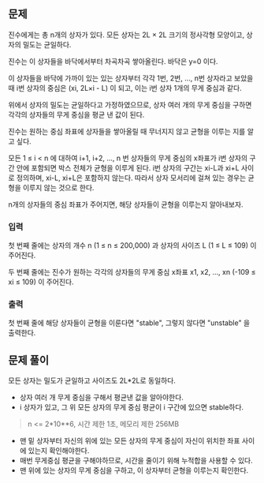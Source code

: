 ## 문제
진수에게는 총 n개의 상자가 있다. 모든 상자는 2L × 2L 크기의 정사각형 모양이고, 상자의 밀도는 균일하다.

진수는 이 상자들을 바닥에서부터 차곡차곡 쌓아올린다. 바닥은 y=0 이다.

이 상자들을 바닥에 가까이 있는 있는 상자부터 각각 1번, 2번, ..., n번 상자라고 보았을 때 i번 상자의 중심은 (xi, 2L×i - L) 이 되고, 이는 i번 상자 1개의 무게 중심과 같다.

위에서 상자의 밀도는 균일하다고 가정하였으므로, 상자 여러 개의 무게 중심을 구하면 각각의 상자들의 무게 중심을 평균 낸 값이 된다.

진수는 원하는 중심 좌표에 상자들을 쌓아올릴 때 무너지지 않고 균형을 이루는 지를 알고 싶다.

모든 1 ≤ i < n 에 대하여 i+1, i+2, ..., n 번 상자들의 무게 중심의 x좌표가 i번 상자의 구간 안에 포함되면 박스 전체가 균형을 이루게 된다. i번 상자의 구간는 xi-L과 xi+L 사이로 정의하며, xi-L, xi+L은 포함하지 않는다. 따라서 상자 모서리에 걸쳐 있는 경우는 균형을 이루지 않는 것으로 한다.

n개의 상자들의 중심 좌표가 주어지면, 해당 상자들이 균형을 이루는지 알아내보자.

### 입력
첫 번째 줄에는 상자의 개수 n (1 ≤ n ≤ 200,000) 과 상자의 사이즈 L (1 ≤ L ≤ 109) 이 주어진다.

두 번째 줄에는 진수가 원하는 각각의 상자들의 무게 중심 x좌표 x1, x2, ..., xn (-109 ≤ xi ≤ 109) 이 주어진다.

### 출력
첫 번째 줄에 해당 상자들이 균형을 이룬다면 "stable", 그렇지 않다면 "unstable" 을 출력한다.

## 문제 풀이
모든 상자는 밀도가 균일하고 사이즈도 2L*2L로 동일하다.
- 상자 여러 개 무게 중심을 구해서 평균낸 값을 알아야한다.
- i 상자가 있고, 그 위 모든 상자의 무게 중심 평균이 i 구간에 있으면 stable하다.

> n <= 2*10**6, 시간 제한 1초, 메모리 제한 256MB
- 맨 밑 상자부터 자신의 위에 있는 모든 상자의 무게 중심이 자신이 위치한 좌표 사이에 있는지 확인해야한다.
- 매번 무게중심 평균을 구해야하므로, 시간을 줄이기 위해 누적합을 사용할 수 있다. 
- 맨 위에 있는 상자의 무게 중심을 구하고, 이 상자부터 균형을 이루는지 확인한다.